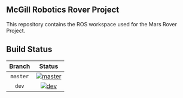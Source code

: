 McGill Robotics Rover Project
---

This repository contains the ROS workspace used for the Mars Rover Project.

Build Status
------------

[master]: http://dev.mcgillrobotics.com:8080/buildStatus/icon?job=rover-2016_master
[master url]: http://dev.mcgillrobotics.com:8080/job/rover-2016_master

[dev]: http://dev.mcgillrobotics.com:8080/buildStatus/icon?job=rover-2016_dev
[dev url]: http://dev.mcgillrobotics.com:8080/job/rover-2016_dev

| Branch   | Status                  |
|:--------:|:-----------------------:|
| `master` | [![master]][master url] |
| `dev`    | [![dev]][dev url]       |
